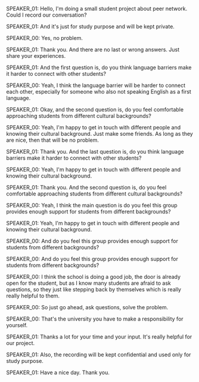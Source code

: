 SPEAKER_01:
 Hello, I'm doing a small student project about peer network. Could I record our conversation?


SPEAKER_01:
 And it's just for study purpose and will be kept private.


SPEAKER_00:
 Yes, no problem.


SPEAKER_01:
 Thank you. And there are no last or wrong answers. Just share your experiences.

SPEAKER_01:
 And the first question is, do you think language barriers make it harder to connect with other students?


SPEAKER_00:
 Yeah, I think the language barrier will be harder to connect each other, especially for someone who also not speaking English as a first language.


SPEAKER_01:
 Okay, and the second question is, do you feel comfortable approaching students from different cultural backgrounds?


SPEAKER_00:
 Yeah, I'm happy to get in touch with different people and knowing their cultural background. Just make some friends. As long as they are nice, then that will be no problem.

SPEAKER_01:
 Thank you. And the last question is, do you think language barriers make it harder to connect with other students?


SPEAKER_00:
 Yeah, I'm happy to get in touch with different people and knowing their cultural background.


SPEAKER_01:
 Thank you. And the second question is, do you feel comfortable approaching students from different cultural backgrounds?


SPEAKER_00:
 Yeah, I think the main question is do you feel this group provides enough support for students from different backgrounds?


SPEAKER_01:
 Yeah, I'm happy to get in touch with different people and knowing their cultural background.


SPEAKER_00:
 And do you feel this group provides enough support for students from different backgrounds?


SPEAKER_00:
 And do you feel this group provides enough support for students from different backgrounds?


SPEAKER_00:
 I think the school is doing a good job, the door is already open for the student, but as I know many students are afraid to ask questions, so they just like stepping back by themselves which is really really helpful to them.


SPEAKER_00:
 So just go ahead, ask questions, solve the problem.


SPEAKER_00:
 That's the university you have to make a responsibility for yourself.


SPEAKER_01:
 Thanks a lot for your time and your input. It's really helpful for our project.


SPEAKER_01:
 Also, the recording will be kept confidential and used only for study purpose.

SPEAKER_01:
 Have a nice day. Thank you.

